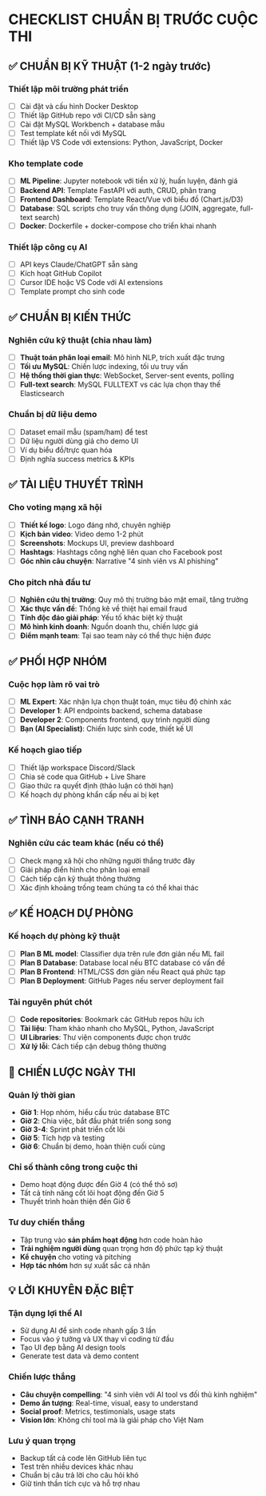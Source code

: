 # CHECKLIST CHUẨN BỊ TRƯỚC CUỘC THI

## ✅ CHUẨN BỊ KỸ THUẬT (1-2 ngày trước)

### Thiết lập môi trường phát triển
- [ ] Cài đặt và cấu hình Docker Desktop
- [ ] Thiết lập GitHub repo với CI/CD sẵn sàng
- [ ] Cài đặt MySQL Workbench + database mẫu
- [ ] Test template kết nối với MySQL
- [ ] Thiết lập VS Code với extensions: Python, JavaScript, Docker

### Kho template code
- [ ] **ML Pipeline**: Jupyter notebook với tiền xử lý, huấn luyện, đánh giá
- [ ] **Backend API**: Template FastAPI với auth, CRUD, phân trang
- [ ] **Frontend Dashboard**: Template React/Vue với biểu đồ (Chart.js/D3)
- [ ] **Database**: SQL scripts cho truy vấn thông dụng (JOIN, aggregate, full-text search)
- [ ] **Docker**: Dockerfile + docker-compose cho triển khai nhanh

### Thiết lập công cụ AI
- [ ] API keys Claude/ChatGPT sẵn sàng
- [ ] Kích hoạt GitHub Copilot
- [ ] Cursor IDE hoặc VS Code với AI extensions
- [ ] Template prompt cho sinh code

## ✅ CHUẨN BỊ KIẾN THỨC

### Nghiên cứu kỹ thuật (chia nhau làm)
- [ ] **Thuật toán phân loại email**: Mô hình NLP, trích xuất đặc trưng
- [ ] **Tối ưu MySQL**: Chiến lược indexing, tối ưu truy vấn
- [ ] **Hệ thống thời gian thực**: WebSocket, Server-sent events, polling
- [ ] **Full-text search**: MySQL FULLTEXT vs các lựa chọn thay thế Elasticsearch

### Chuẩn bị dữ liệu demo
- [ ] Dataset email mẫu (spam/ham) để test
- [ ] Dữ liệu người dùng giả cho demo UI
- [ ] Ví dụ biểu đồ/trực quan hóa
- [ ] Định nghĩa success metrics & KPIs

## ✅ TÀI LIỆU THUYẾT TRÌNH

### Cho voting mạng xã hội
- [ ] **Thiết kế logo**: Logo đáng nhớ, chuyên nghiệp
- [ ] **Kịch bản video**: Video demo 1-2 phút
- [ ] **Screenshots**: Mockups UI, preview dashboard
- [ ] **Hashtags**: Hashtags công nghệ liên quan cho Facebook post
- [ ] **Góc nhìn câu chuyện**: Narrative "4 sinh viên vs AI phishing"

### Cho pitch nhà đầu tư
- [ ] **Nghiên cứu thị trường**: Quy mô thị trường bảo mật email, tăng trưởng
- [ ] **Xác thực vấn đề**: Thống kê về thiệt hại email fraud
- [ ] **Tính độc đáo giải pháp**: Yếu tố khác biệt kỹ thuật
- [ ] **Mô hình kinh doanh**: Nguồn doanh thu, chiến lược giá
- [ ] **Điểm mạnh team**: Tại sao team này có thể thực hiện được

## ✅ PHỐI HỢP NHÓM

### Cuộc họp làm rõ vai trò
- [ ] **ML Expert**: Xác nhận lựa chọn thuật toán, mục tiêu độ chính xác
- [ ] **Developer 1**: API endpoints backend, schema database
- [ ] **Developer 2**: Components frontend, quy trình người dùng
- [ ] **Bạn (AI Specialist)**: Chiến lược sinh code, thiết kế UI

### Kế hoạch giao tiếp
- [ ] Thiết lập workspace Discord/Slack
- [ ] Chia sẻ code qua GitHub + Live Share
- [ ] Giao thức ra quyết định (thảo luận có thời hạn)
- [ ] Kế hoạch dự phòng khẩn cấp nếu ai bị kẹt

## ✅ TÌNH BÁO CẠNH TRANH

### Nghiên cứu các team khác (nếu có thể)
- [ ] Check mạng xã hội cho những người thắng trước đây
- [ ] Giải pháp điển hình cho phân loại email
- [ ] Cách tiếp cận kỹ thuật thông thường
- [ ] Xác định khoảng trống team chúng ta có thể khai thác

## ✅ KẾ HOẠCH DỰ PHÒNG

### Kế hoạch dự phòng kỹ thuật
- [ ] **Plan B ML model**: Classifier dựa trên rule đơn giản nếu ML fail
- [ ] **Plan B Database**: Database local nếu BTC database có vấn đề
- [ ] **Plan B Frontend**: HTML/CSS đơn giản nếu React quá phức tạp
- [ ] **Plan B Deployment**: GitHub Pages nếu server deployment fail

### Tài nguyên phút chót
- [ ] **Code repositories**: Bookmark các GitHub repos hữu ích
- [ ] **Tài liệu**: Tham khảo nhanh cho MySQL, Python, JavaScript
- [ ] **UI Libraries**: Thư viện components được chọn trước
- [ ] **Xử lý lỗi**: Cách tiếp cận debug thông thường

## 🚀 CHIẾN LƯỢC NGÀY THI

### Quản lý thời gian
- **Giờ 1**: Họp nhóm, hiểu cấu trúc database BTC
- **Giờ 2**: Chia việc, bắt đầu phát triển song song
- **Giờ 3-4**: Sprint phát triển cốt lõi
- **Giờ 5**: Tích hợp và testing
- **Giờ 6**: Chuẩn bị demo, hoàn thiện cuối cùng

### Chỉ số thành công trong cuộc thi
- Demo hoạt động được đến Giờ 4 (có thể thô sơ)
- Tất cả tính năng cốt lõi hoạt động đến Giờ 5
- Thuyết trình hoàn thiện đến Giờ 6

### Tư duy chiến thắng
- Tập trung vào **sản phẩm hoạt động** hơn code hoàn hảo
- **Trải nghiệm người dùng** quan trọng hơn độ phức tạp kỹ thuật
- **Kể chuyện** cho voting và pitching
- **Hợp tác nhóm** hơn sự xuất sắc cá nhân

## 💡 LỜI KHUYÊN ĐẶC BIỆT

### Tận dụng lợi thế AI
- Sử dụng AI để sinh code nhanh gấp 3 lần
- Focus vào ý tưởng và UX thay vì coding từ đầu
- Tạo UI đẹp bằng AI design tools
- Generate test data và demo content

### Chiến lược thắng
- **Câu chuyện compelling**: "4 sinh viên với AI tool vs đối thủ kinh nghiệm"
- **Demo ấn tượng**: Real-time, visual, easy to understand
- **Social proof**: Metrics, testimonials, usage stats
- **Vision lớn**: Không chỉ tool mà là giải pháp cho Việt Nam

### Lưu ý quan trọng
- Backup tất cả code lên GitHub liên tục
- Test trên nhiều devices khác nhau
- Chuẩn bị câu trả lời cho câu hỏi khó
- Giữ tinh thần tích cực và hỗ trợ nhau 